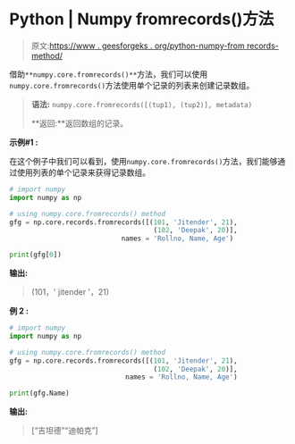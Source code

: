 # Python | Numpy fromrecords()方法

> 原文:[https://www . geesforgeks . org/python-numpy-from records-method/](https://www.geeksforgeeks.org/python-numpy-fromrecords-method/)

借助`**numpy.core.fromrecords()**`方法，我们可以使用`numpy.core.fromrecords()`方法使用单个记录的列表来创建记录数组。

> **语法:** `numpy.core.fromrecords([(tup1), (tup2)], metadata)`
> 
> **返回:**返回数组的记录。

**示例#1 :**

在这个例子中我们可以看到，使用`numpy.core.fromrecords()`方法，我们能够通过使用列表的单个记录来获得记录数组。

```py
# import numpy
import numpy as np

# using numpy.core.fromrecords() method
gfg = np.core.records.fromrecords([(101, 'Jitender', 21),
                                    (102, 'Deepak', 20)], 
                            names = 'Rollno, Name, Age')

print(gfg[0])
```

**输出:**

> (101，' jitender '，21)

**例 2 :**

```py
# import numpy
import numpy as np

# using numpy.core.fromrecords() method
gfg = np.core.records.fromrecords([(101, 'Jitender', 21),
                                    (102, 'Deepak', 20)],
                             names = 'Rollno, Name, Age')

print(gfg.Name)
```

**输出:**

> [“吉坦德”“迪帕克”]